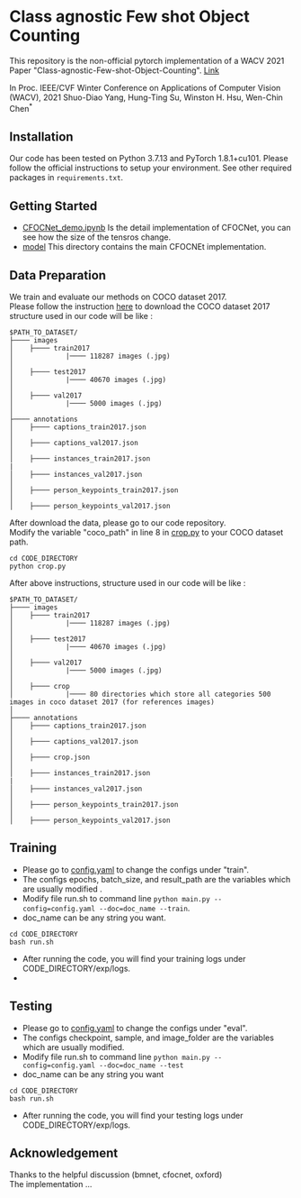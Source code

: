 # Class agnostic Few shot Object Counting

This repository is the non-official pytorch implementation of a WACV 2021 Paper "Class-agnostic-Few-shot-Object-Counting". [Link](https://openaccess.thecvf.com/content/WACV2021/papers/Yang_Class-Agnostic_Few-Shot_Object_Counting_WACV_2021_paper.pdf)

In Proc. IEEE/CVF Winter Conference on Applications of Computer Vision (WACV), 2021
Shuo-Diao Yang, Hung-Ting Su, Winston H. Hsu, Wen-Chin Chen<sup>*</sup>

## Installation
Our code has been tested on Python 3.7.13 and PyTorch 1.8.1+cu101. Please follow the official instructions to setup your environment. See other required packages in `requirements.txt`.

## Getting Started
* [CFOCNet_demo.ipynb](CFOCNet_demo.ipynb) Is the detail implementation of CFOCNet, you can see how the size of the tensros change.
* [model](model) This directory contains the main CFOCNEt implementation.

## Data Preparation
We train and evaluate our methods on COCO dataset 2017. </br>
Please follow the instruction [here](https://gist.github.com/mkocabas/a6177fc00315403d31572e17700d7fd9) to download the COCO dataset 2017 </br>
structure used in our code will be like : </br>
````
$PATH_TO_DATASET/
├──── images
│    ├──── train2017
│             |──── 118287 images (.jpg)
│
│    ├──── test2017
│             |──── 40670 images (.jpg)
│
│    ├──── val2017
│             |──── 5000 images (.jpg)
│
├──── annotations
│    ├──── captions_train2017.json
│
│    ├──── captions_val2017.json
│
│    ├──── instances_train2017.json
|
│    ├──── instances_val2017.json
│
│    ├──── person_keypoints_train2017.json
│
│    ├──── person_keypoints_val2017.json
````
After download the data, please go to our code repository. </br>
Modify the variable "coco_path" in line 8  in [crop.py](data/crop.py) to your COCO dataset path.
````
cd CODE_DIRECTORY
python crop.py
````
After above instructions, structure used in our code will be like : </br>
````
$PATH_TO_DATASET/
├──── images
│    ├──── train2017
│             |──── 118287 images (.jpg)
│
│    ├──── test2017
│             |──── 40670 images (.jpg)
│
│    ├──── val2017
│             |──── 5000 images (.jpg)
│
│    ├──── crop
│             |──── 80 directories which store all categories 500 images in coco dataset 2017 (for references images)
│
├──── annotations
│    ├──── captions_train2017.json
│
│    ├──── captions_val2017.json
│
│    ├──── crop.json
│
│    ├──── instances_train2017.json
|
│    ├──── instances_val2017.json
│
│    ├──── person_keypoints_train2017.json
│
│    ├──── person_keypoints_val2017.json

````

## Training
* Please go to [config.yaml](configs/config.yaml) to change the configs under "train". </br>
* The configs epochs, batch_size, and result_path are the variables which are usually modified .</br>
* Modify file run.sh to command line ```python main.py --config=config.yaml --doc=doc_name --train```.
* doc_name can be any string you want.
````
cd CODE_DIRECTORY
bash run.sh
````
* After running the code, you will find your training logs under CODE_DIRECTORY/exp/logs.
* 
## Testing
* Please go to [config.yaml](configs/config.yaml) to change the configs under "eval". </br>
* The configs checkpoint, sample, and image_folder are the variables which are usually modified. </br>
* Modify file run.sh to command line ```python main.py --config=config.yaml --doc=doc_name --test```
* doc_name can be any string you want
````
cd CODE_DIRECTORY
bash run.sh
````
* After running the code, you will find your testing logs under CODE_DIRECTORY/exp/logs.

## Acknowledgement
Thanks to the helpful discussion  (bmnet, cfocnet, oxford) </br>
The implementation  ... </br>

